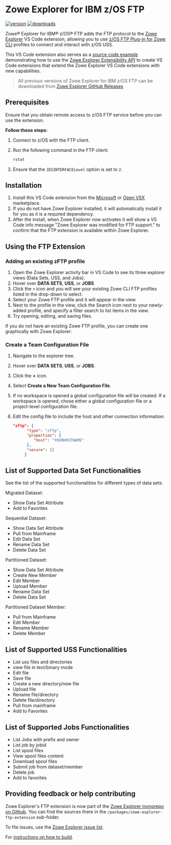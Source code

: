 # Zowe Explorer for IBM z/OS FTP

[![version](https://img.shields.io/visual-studio-marketplace/v/Zowe.zowe-explorer-ftp-extension.svg)](https://img.shields.io/visual-studio-marketplace/v/Zowe.zowe-explorer-ftp-extension.svg)
[![downloads](https://img.shields.io/visual-studio-marketplace/d/Zowe.zowe-explorer-ftp-extension.svg)](https://img.shields.io/visual-studio-marketplace/d/Zowe.zowe-explorer-ftp-extension.svg)

Zowe® Explorer for IBM® z/OS® FTP adds the FTP protocol to the [Zowe Explorer](https://github.com/zowe/zowe-explorer-vscode) VS Code extension, allowing you to use [z/OS FTP Plug-in for Zowe CLI](https://github.com/zowe/zowe-cli-ftp-plugin) profiles to connect and interact with z/OS USS.

This VS Code extension also serves as a [source code example](https://github.com/zowe/zowe-explorer-vscode/tree/main/packages/zowe-explorer-ftp-extension) demonstrating how to use the [Zowe Explorer Extensibility API](https://github.com/zowe/zowe-explorer-vscode/tree/main/packages/zowe-explorer-api) to create VS Code extensions that extend the Zowe Explorer VS Code extensions with new capabilities.

> All previous versions of Zowe Explorer for IBM z/OS FTP can be downloaded from [Zowe Explorer GitHub Releases](https://github.com/zowe/zowe-explorer-vscode/releases)

## Prerequisites

Ensure that you obtain remote access to z/OS FTP service before you can use the extension.

**Follow these steps:**

1. Connect to z/OS with the FTP client.
1. Run the following command in the FTP client:

   ```bash
   rstat
   ```

1. Ensure that the `JESINTERFACELevel` option is set to `2`.

## Installation

1. Install this VS Code extension from the [Microsoft](https://marketplace.visualstudio.com/items?itemName=Zowe.zowe-explorer-ftp-extension) or [Open VSX](https://open-vsx.org/extension/Zowe/zowe-explorer-ftp-extension) marketplace.
1. If you do not have Zowe Explorer installed, it will automatically install it for you as it is a required dependency.
1. After the install, when Zowe Explorer now activates it will show a VS Code info message "Zowe Explorer was modified for FTP support." to confirm that the FTP extension is available within Zowe Explorer.

## Using the FTP Extension

### Adding an existing zFTP profile

1. Open the Zowe Explorer activity bar in VS Code to see its three explorer views (Data Sets, USS, and Jobs).
1. Hover over **DATA SETS**, **USS**, or **JOBS**
1. Click the `+` icon and you will see your existing Zowe CLI FTP profiles listed in the drop-down to select.
1. Select your Zowe FTP profile and it will appear in the view.
1. Next to the profile in the view, click the Search icon next to your newly-added profile, and specify a filter search to list items in the view.
1. Try opening, editing, and saving files.

If you do not have an existing Zowe FTP profile, you can create one graphically with Zowe Explorer:

### Create a Team Configuration File

1. Navigate to the explorer tree.
1. Hover over **DATA SETS**, **USS**, or **JOBS**.
1. Click the **+** icon.
1. Select **Create a New Team Configuration File**.
1. If no workspace is opened a global configuration file will be created. If a workspace is opened, chose either a global configuration file or a project-level configuration file.
1. Edit the config file to include the host and other connection information:

   ```json
   "zftp": {
         "type": "zftp",
         "properties": {
            "host": "YOURHOSTNAME"
         },
         "secure": []
        }
   ```

## List of Supported Data Set Functionalities

See the list of the supported functionalities for different types of data sets:

Migrated Dataset:

- Show Data Set Attribute
- Add to Favorites

Sequential Dataset:

- Show Data Set Attribute
- Pull from Mainframe
- Edit Data Set
- Rename Data Set
- Delete Data Set

Partitioned Dataset:

- Show Data Set Attribute
- Create New Member
- Edit Member
- Upload Member
- Rename Data Set
- Delete Data Set

Partitioned Dataset Member:

- Pull from Mainframe
- Edit Member
- Rename Member
- Delete Member

## List of Supported USS Functionalities

- List uss files and directories
- view file in text/binary mode
- Edit file
- Save file
- Create a new directory/new file
- Upload file
- Rename file/directory
- Delete file/directory
- Pull from mainframe
- Add to Favorites

## List of Supported Jobs Functionalities

- List Jobs with prefix and owner
- List job by jobid
- List spool files
- View spool files content
- Download spool files
- Submit job from dataset/member
- Delete job
- Add to favorites

## Providing feedback or help contributing

Zowe Explorer's FTP extension is now part of the [Zowe Explorer monorepo on Github](https://github.com/zowe/zowe-explorer-vscode). You can find the sources there in the `/packages/zowe-explorer-ftp-extension` sub-folder.

To file issues, use the [Zowe Explorer issue list](https://github.com/zowe/zowe-explorer-vscode/issues).

For [instructions on how to build](https://github.com/zowe/zowe-explorer-vscode#build-locally).
